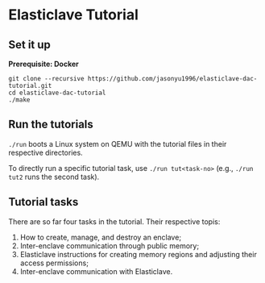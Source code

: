 # Elasticlave Tutorial

## Set it up

**Prerequisite: Docker**


```
git clone --recursive https://github.com/jasonyu1996/elasticlave-dac-tutorial.git
cd elasticlave-dac-tutorial
./make
```

## Run the tutorials

`./run` boots a Linux system on QEMU with the tutorial files in their
respective directories.

To directly run a specific tutorial task, use `./run tut<task-no>`
(e.g., `./run tut2` runs the second task).

## Tutorial tasks

There are so far four tasks in the tutorial. Their respective topis:
  1. How to create, manage, and destroy an enclave;
  2. Inter-enclave communication through public memory;
  3. Elasticlave instructions for creating memory regions and adjusting their access permissions;
  4. Inter-enclave communication with Elasticlave.


